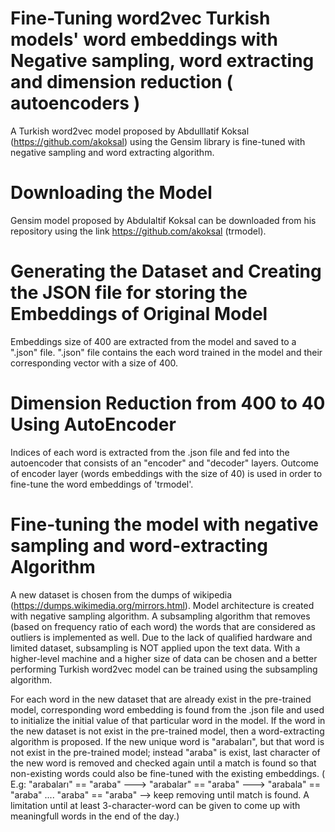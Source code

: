 # Fine-Tuning word2vec Turkish models' word embeddings with Negative sampling, word extracting and dimension reduction ( autoencoders )

A Turkish word2vec model proposed by Abdulllatif Koksal (https://github.com/akoksal) using the Gensim library is fine-tuned with negative sampling and word extracting algorithm.

# Downloading the Model

Gensim model proposed by Abdulaltif Koksal can be downloaded from his repository using the link https://github.com/akoksal (trmodel).

# Generating the Dataset and Creating the JSON file for storing the Embeddings of Original Model

Embeddings size of 400 are extracted from the model and saved to a ".json" file. 
".json" file contains the each word trained in the model and their corresponding vector with a size of 400.

# Dimension Reduction from 400 to 40 Using AutoEncoder

Indices of each word is extracted from the .json file and fed into the autoencoder that consists of an "encoder" and "decoder" layers.
Outcome of encoder layer (words embeddings with the size of 40) is used in order to fine-tune the word embeddings of 'trmodel'.

# Fine-tuning the model with negative sampling and word-extracting Algorithm

A new dataset is chosen from the dumps of wikipedia (https://dumps.wikimedia.org/mirrors.html).
Model architecture is created with negative sampling algorithm.
A subsampling algorithm that removes (based on frequency ratio of each word) the words that are considered as outliers is implemented as well. Due to the lack of qualified hardware and limited dataset, subsampling is NOT applied upon the text data. With a higher-level machine and a higher size of data can be chosen and a better performing Turkish word2vec model can be trained using the subsampling algorithm.

For each word in the new dataset that are already exist in the pre-trained model, corresponding word embedding is found from the .json file and used to initialize the initial value of that particular word in the model. If the word in the new dataset is not exist in the pre-trained model, then a word-extracting algorithm is proposed. If the new unique word is "arabaları", but that word is not exist in the pre-trained model; instead "araba" is exist, last character of the new word is removed and checked again until a match is found so that non-existing words could also be fine-tuned with the existing embeddings. ( E.g: "arabaları" == "araba" ---> "arabalar" == "araba" ---> "arabala" == "araba" .... "araba" == "araba" --> keep removing until match is found. A limitation until at least 3-character-word can be given to come up with meaningfull words in the end of the day.) 
